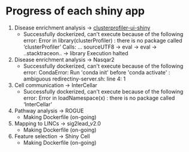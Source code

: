 # Progress of each shiny app
1. Disease enrichment analysis → [clusterprofiler-ui-shiny](https://github.com/love-devp/R/tree/Internship/Week5/Day1/clusterprofiler-ui-shiny_Disease%20enrichment%20analysis)
	- Successfully dockerized, can't execute because of the following error:
		Error in library(clusterProfiler) :
		there is no package called ‘clusterProfiler’
		Calls: <Anonymous> ... sourceUTF8 -> eval -> eval -> ..stacktraceon.. -> library
Execution halted
2. Disease enrichment analysis → Nasqar2
	- Successfully dockerized, can't execute because of the following error: 
		CondaError: Run 'conda init' before 'conda activate'
		: ambiguous redirectiny-server.sh: line 4: 1
3. Cell communication → InterCellar
	- Successfully dockerized, can't execute because of the following error: 
		Error in loadNamespace(x) : there is no package called ‘InterCellar’ 
4. Pathway analysis → ROGUE
	- Making Dockerfile (on-going)
5. Mapping to LINCs → sig2lead_v2.0
	- Making Dockerfile (on-going)
6. Feature selection → Shiny Cell
	- Making Dockerfile (on-going)